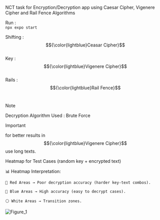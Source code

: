 NCT task for Encryption/Decryption app using Caesar Cipher, Vigenere Cipher and Rail Fence Algorithms </br>

Run : </br>
```npx expo start ```

Shifting : $${\color{lightblue}Ceasar Cipher}$$ </br>
Key : $${\color{lightblue}Vigenere Cipher}$$ </br>
Rails :  $${\color{lightblue}Rail Fence}$$ </br>

> [!NOTE]
> Decryption Algorithm Used : Brute Force </br>



> [!IMPORTANT]
> for better results in $${\color{lightblue}Vigenere Cipher}$$ use long texts.
>

<bold>Heatmap for Test Cases (random key + encrypted text)</bold>

📊 Heatmap Interpretation:

    🔴 Red Areas → Poor decryption accuracy (harder key-text combos).

    🔵 Blue Areas → High accuracy (easy to decrypt cases).

    ⚪ White Areas → Transition zones.


![Figure_1](https://github.com/user-attachments/assets/401cf498-9558-4cde-862e-a16e344e5b28)

